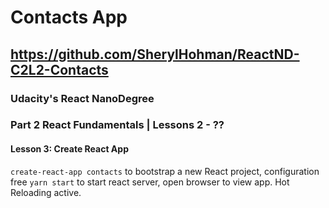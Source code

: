 # Contacts App
## https://github.com/SherylHohman/ReactND-C2L2-Contacts 
### Udacity's React NanoDegree
### Part 2 React Fundamentals | Lessons 2 - ??

#### Lesson 3: Create React App
`create-react-app contacts` to bootstrap a new React project, configuration free
`yarn start` to start react server, open browser to view app. Hot Reloading active.




